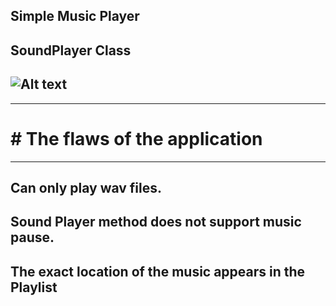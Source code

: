 Simple Music Player
--------------------------
SoundPlayer Class
--------------------------
![Alt text](https://github.com/melihcan1376/MusicPlayer/blob/main/music.png?raw=true "Optional Title")
-------------------------------------------------------------------------------------------------------
-------------------------------------------------------
# # The flaws of the application #
-------------------------------------------------------
Can only play wav files.
-------------------------------------------------------
Sound Player method does not support music pause.
-------------------------------------------------------
The exact location of the music appears in the Playlist
-------------------------------------------------------
